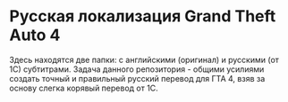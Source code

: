 # Русская локализация Grand Theft Auto 4
Здесь находятся две папки: с английскими (оригинал) и русскими (от 1С) субтитрами. Задача данного репозитория - общими усилиями создать точный и правильный русский перевод для ГТА 4, взяв за основу слегка корявый перевод от 1С.
